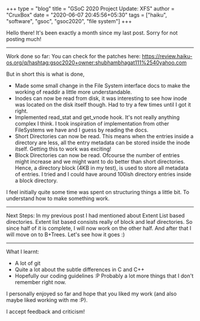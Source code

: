 +++
type = "blog"
title = "GSoC 2020 Project Update: XFS"
author = "CruxBox"
date = "2020-06-07 20:45:56+05:30"
tags = ["haiku", "software", "gsoc", "gsoc2020", "file system"]
+++

Hello there!
It's been exactly a month since my last post. Sorry for not posting much!

---

Work done so far:
You can check for the patches here: https://review.haiku-os.org/q/hashtag:gsoc2020+owner:shubhambhagat111%2540yahoo.com

But in short this is what is done,

- Made some small change in the File System interface docs to make the working of readdir a little more understandable.
- Inodes can now be read from disk, it was interesting to see how inode was located on the disk itself though. Had to try a few times until I got it right.
- Implemented read_stat and get_vnode hook. It's not really anything complex I think. I took inspiration of implementation from other FileSystems we have and I guess by reading the docs.
- Short Directories can now be read. This means when the entries inside a directory are less, all the entry metadata can be stored inside the inode itself. Getting this to work was exciting!
- Block Directories can now be read. Ofcourse the number of entries might increase and we might want to do better than short directories. Hence, a directory block (4KB in my test), is used to store all metadata of entries. I tried and I could have around 100ish directory entries inside a block directory.

I feel initially quite some time was spent on structuring things a little bit. To understand how to make something work.

---

Next Steps:
In my previous post I had mentioned about Extent List based directories. Extent list based consists really of block and leaf directories. So since half of it is complete, I will now work on the other half.
And after that I will move on to B+Trees. Let's see how it goes :)

---

What I learnt:

- A lot of git
- Quite a lot about the subtle differences in C and C++
- Hopefully our coding guidelines :P
Probably a lot more things that I don't remember right now.

I personally enjoyed so far and hope that you liked my work (and also maybe liked working with me :P).

I accept feedback and criticism!

